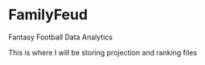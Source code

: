 # FamilyFeud
Fantasy Football Data Analytics

This is where I will be storing projection and ranking files
